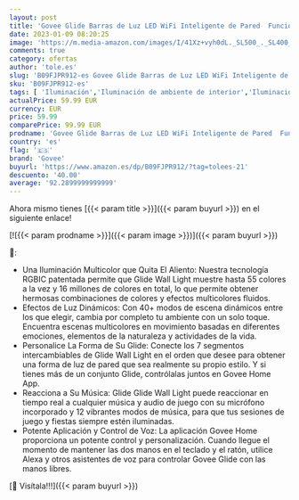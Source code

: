 ```yaml
---
layout: post
title: 'Govee Glide Barras de Luz LED WiFi Inteligente de Pared  Funciona con Alexa y Google Assistant RGBIC para Habitación Gaming  40+ Escenas Dinámicas  6 Unidades y 1 Esquina'
date: 2023-01-09 08:20:25
image: 'https://m.media-amazon.com/images/I/41Xz+vyh0dL._SL500_._SL400_.jpg'
comments: true
category: ofertas
author: 'tole.es'
slug: 'B09FJPR912-es Govee Glide Barras de Luz LED WiFi Inteligente de Pared...'
sku: 'B09FJPR912-es'
tags: [ 'Iluminación','Iluminación de ambiente de interior','Iluminación de interior','Iluminación decorativa y para usos específicos de interior','alexa','govee','🇪🇸', ]
actualPrice: 59.99 EUR
currency: EUR
price: 59.99
comparePrice: 99.99 EUR
prodname: 'Govee Glide Barras de Luz LED WiFi Inteligente de Pared  Funciona con Alexa y Google Assistant RGBIC para Habitación Gaming  40+ Escenas Dinámicas  6 Unidades y 1 Esquina'
country: 'es'
flag: '🇪🇸'
brand: 'Govee'
buyurl: 'https://www.amazon.es/dp/B09FJPR912/?tag=tolees-21'
descuento: '40.00'
average: '92.2899999999999'
---
```


Ahora mismo tienes [{{< param title >}}]({{< param buyurl >}}) en el siguiente enlace!

[![{{< param prodname >}}]({{< param image >}})]({{< param buyurl >}})

🔎:

- Una Iluminación Multicolor que Quita El Aliento: Nuestra tecnología RGBIC patentada permite que Glide Wall Light muestre hasta 55 colores a la vez y 16 millones de colores en total, lo que permite obtener hermosas combinaciones de colores y efectos multicolores fluidos.
- Efectos de Luz Dinámicos: Con 40+ modos de escena dinámicos entre los que elegir, cambia por completo tu ambiente con un solo toque. Encuentra escenas multicolores en movimiento basadas en diferentes emociones, elementos de la naturaleza y actividades de la vida.
- Personalice La Forma de Su Glide: Conecte los 7 segmentos intercambiables de Glide Wall Light en el orden que desee para obtener una forma de luz de pared que sea realmente su propio estilo. Y si tienes más de un conjunto Glide, contrólalas juntos en Govee Home App.
- Reacciona a Su Música: Glide Glide Wall Light puede reaccionar en tiempo real a cualquier música y audio de juego con su micrófono incorporado y 12 vibrantes modos de música, para que tus sesiones de juego y fiestas siempre estén iluminadas.
- Potente Aplicación y Control de Voz: La aplicación Govee Home proporciona un potente control y personalización. Cuando llegue el momento de mantener las dos manos en el teclado y el ratón, utilice Alexa y otros asistentes de voz para controlar Govee Glide con las manos libres.

[🛒 Visítala!!!]({{< param buyurl >}})
